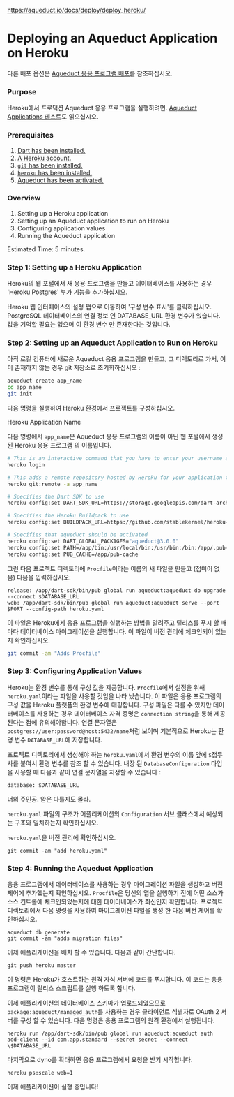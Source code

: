 https://aqueduct.io/docs/deploy/deploy_heroku/

# Deploying an Aqueduct Application on Heroku

다른 배포 옵션은 [Aqueduct 응용 프로그램 배포](https://aqueduct.io/docs/deploy/)를 참조하십시오.

### Purpose

Heroku에서 프로덕션 Aqueduct 응용 프로그램을 실행하려면. [Aqueduct Applications 테스트](https://aqueduct.io/docs/testing/)도 읽으십시오.

### Prerequisites

1. [Dart has been installed.](https://www.dartlang.org/install)
2. [A Heroku account.](https://signup.heroku.com)
3. [`git` has been installed.](https://git-scm.com/downloads)
4. [`heroku` has been installed.](https://devcenter.heroku.com/articles/heroku-cli)
5. [Aqueduct has been activated.](https://aqueduct.io/docs#getting_started)

### Overview

1. Setting up a Heroku application
2. Setting up an Aqueduct application to run on Heroku
3. Configuring application values
4. Running the Aqueduct application

Estimated Time: 5 minutes.

### Step 1: Setting up a Heroku Application

Heroku의 웹 포털에서 새 응용 프로그램을 만들고 데이터베이스를 사용하는 경우 'Heroku Postgres' 부가 기능을 추가하십시오.

Heroku 웹 인터페이스의 설정 탭으로 이동하여 '구성 변수 표시'를 클릭하십시오. PostgreSQL 데이터베이스의 연결 정보 인 DATABASE_URL 환경 변수가 있습니다. 값을 기억할 필요는 없으며 이 환경 변수 만 존재한다는 것입니다.

### Step 2: Setting up an Aqueduct Application to Run on Heroku

아직 로컬 컴퓨터에 새로운 Aqueduct 응용 프로그램을 만들고, 그 디렉토리로 가서, 이미 존재하지 않는 경우 git 저장소로 초기화하십시오 :

```sh
aqueduct create app_name
cd app_name
git init
```

다음 명령을 실행하여 Heroku 환경에서 프로젝트를 구성하십시오.

Heroku Application Name

다음 명령에서 `app_name`은 Aqueduct 응용 프로그램의 이름이 아닌 웹 포털에서 생성 된 Heroku 응용 프로그램 의 이름입니다.

```sh
# This is an interactive command that you have to enter your username and password.
heroku login

# This adds a remote repository hosted by Heroku for your application that you push to.
heroku git:remote -a app_name

# Specifies the Dart SDK to use
heroku config:set DART_SDK_URL=https://storage.googleapis.com/dart-archive/channels/stable/release/latest/sdk/dartsdk-linux-x64-release.zip

# Specifies the Heroku Buildpack to use
heroku config:set BUILDPACK_URL=https://github.com/stablekernel/heroku-buildpack-dart.git

# Specifies that aqueduct should be activated
heroku config:set DART_GLOBAL_PACKAGES="aqueduct@3.0.0"
heroku config:set PATH=/app/bin:/usr/local/bin:/usr/bin:/bin:/app/.pub-cache/bin:/app/dart-sdk/bin
heroku config:set PUB_CACHE=/app/pub-cache
```

그런 다음 프로젝트 디렉토리에 `Procfile`이라는 이름의 새 파일을 만들고 (접미어 없음) 다음을 입력하십시오:

```
release: /app/dart-sdk/bin/pub global run aqueduct:aqueduct db upgrade --connect $DATABASE_URL
web: /app/dart-sdk/bin/pub global run aqueduct:aqueduct serve --port $PORT --config-path heroku.yaml
```

이 파일은 Heroku에게 응용 프로그램을 실행하는 방법을 알려주고 릴리스를 푸시 할 때마다 데이터베이스 마이그레이션을 실행합니다. 이 파일이 버전 관리에 체크인되어 있는지 확인하십시오.

```sh
git commit -am "Adds Procfile"
```

### Step 3: Configuring Application Values

Heroku는 환경 변수를 통해 구성 값을 제공합니다. `Procfile`에서 설정을 위해 `heroku.yaml`이라는 파일을 사용할 것임을 나타 냈습니다. 이 파일은 응용 프로그램의 구성 값을 Heroku 플랫폼의 환경 변수에 매핑합니다. 구성 파일은 다를 수 있지만 데이터베이스를 사용하는 경우 데이터베이스 자격 증명은 `connection string`을 통해 제공된다는 점에 유의해야합니다. 연결 문자열은`postgres://user:password@host:5432/name`처럼 보이며 기본적으로 Heroku는 환경 변수 `DATABASE_URL`에 저장합니다.

프로젝트 디렉토리에서 생성해야 하는 `heroku.yaml`에서 환경 변수의 이름 앞에 `$`접두사를 붙여서 환경 변수를 참조 할 수 있습니다. 내장 된 `DatabaseConfiguration` 타입을 사용할 때 다음과 같이 연결 문자열을 지정할 수 있습니다 :

```
database: $DATABASE_URL
```

너의 주인공. 얌은 다를지도 몰라.

`heroku.yaml` 파일의 구조가 어플리케이션의 `Configuration` 서브 클래스에서 예상되는 구조와 일치하는지 확인하십시오.

`heroku.yaml`을 버전 관리에 확인하십시오.

```
git commit -am "add heroku.yaml"
```

### Step 4: Running the Aqueduct Application

응용 프로그램에서 데이터베이스를 사용하는 경우 마이그레이션 파일을 생성하고 버전 제어에 추가했는지 확인하십시오. `Procfile`은 당신의 앱을 실행하기 전에 어떤 소스가 소스 컨트롤에 체크인되었는지에 대한 데이터베이스가 최신인지 확인합니다. 프로젝트 디렉토리에서 다음 명령을 사용하여 마이그레이션 파일을 생성 한 다음 버전 제어를 확인하십시오.

```
aqueduct db generate
git commit -am "adds migration files"
```

이제 애플리케이션을 배치 할 수 있습니다. 다음과 같이 간단합니다.

```
git push heroku master
```

이 명령은 Heroku가 호스트하는 원격 자식 서버에 코드를 푸시합니다. 이 코드는 응용 프로그램이 릴리스 스크립트를 실행 하도록 합니다.

이제 애플리케이션의 데이터베이스 스키마가 업로드되었으므로 `package:aqueduct/managed_auth`를 사용하는 경우 클라이언트 식별자로 OAuth 2 서버를 구성 할 수 있습니다. 다음 명령은 응용 프로그램의 원격 환경에서 실행됩니다.

```
heroku run /app/dart-sdk/bin/pub global run aqueduct:aqueduct auth add-client --id com.app.standard --secret secret --connect \$DATABASE_URL
```

마지막으로 dyno를 확대하면 응용 프로그램에서 요청을 받기 시작합니다.

```
heroku ps:scale web=1
```

이제 애플리케이션이 실행 중입니다!